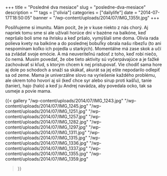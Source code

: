 +++
title = "Posledné dva mesiace"
slug = "posledne-dva-mesiace"
description = ""
tags = ["olivia"]
categories = ["dailylife"]
date = "2014-07-17T18:50:05"
banner = "/wp-content/uploads/2014/07/IMG_1355t.jpg"
+++

Posilňujeme si imunitu. Mám pocit, že je v kuse niekto z nás chorý. Aj napriek tomu sme si ale užívali horúce dni v bazéne na balkóne,
keď nepršalo boli sme na ihrisku a keď pršalo, vymýšlali sme doma. Olivia rada polieva kvety na
balkóne a do poslednej bobuľky obrala našu ríbezľu (to ani nespomínam koľko ich pojedla u
starkých). Momentálne má zase skok a učí sa zvládať svoje emócie. A má neuveriteľnú radosť z toho,
keď robí niečo, čo nemá. Musím povedať, že obe tieto aktivity sú vyčerpávajúce a je ťažké
zachovávať si kľud, s ktorým chcem k nej pristupovať. Vie chodiť sama hore aj dole po schodoch a
snaží sa skákať, akurát sa jej ešte nepodarilo odlepiť sa od zeme. Mama je univerzálne slovo na
vyriešenie každého problému, ale okrem toho hovorí aj sii (keď chce syr alebo sirup proti kašľu),
tanie (tanier), hajo (halo) a keď ju Andrej navádza, aby povedala ocko, tak sa usmeje a povie mama.

{{< gallery
    "/wp-content/uploads/2014/07/IMG_1243.jpg"
    "/wp-content/uploads/2014/07/IMG_1245.jpg"
    "/wp-content/uploads/2014/07/IMG_1251.jpg"
    "/wp-content/uploads/2014/07/IMG_1257.jpg"
    "/wp-content/uploads/2014/07/IMG_1282.jpg"
    "/wp-content/uploads/2014/07/IMG_1297.jpg"
    "/wp-content/uploads/2014/07/IMG_1311.jpg"
    "/wp-content/uploads/2014/07/IMG_1315.jpg"
    "/wp-content/uploads/2014/07/IMG_1336.jpg"
    "/wp-content/uploads/2014/07/IMG_1337.jpg"
    "/wp-content/uploads/2014/07/IMG_1355.jpg"
    "/wp-content/uploads/2014/07/IMG_1359.jpg"
>}}
